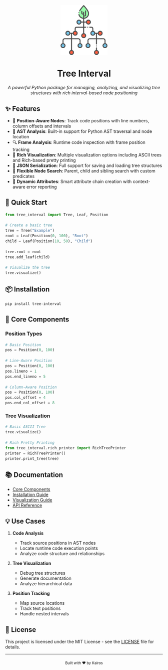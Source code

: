 
<div align="center">
  <img src="resources/icon_raster.png" alt="Tree Interval Logo" width="150"/>
  <h1>Tree Interval</h1>
  <p><em>A powerful Python package for managing, analyzing, and visualizing tree structures with rich interval-based node positioning</em></p>
  
  
</div>

## ✨ Features

- 📍 **Position-Aware Nodes**: Track code positions with line numbers, column offsets and intervals
- 🌲 **AST Analysis**: Built-in support for Python AST traversal and node location
- 🔍 **Frame Analysis**: Runtime code inspection with frame position tracking
- 🎨 **Rich Visualization**: Multiple visualization options including ASCII trees and Rich-based pretty printing
- 💾 **JSON Serialization**: Full support for saving and loading tree structures
- 🔎 **Flexible Node Search**: Parent, child and sibling search with custom predicates
- 🔮 **Dynamic Attributes**: Smart attribute chain creation with context-aware error reporting

## 🚀 Quick Start

```python
from tree_interval import Tree, Leaf, Position

# Create a basic tree
tree = Tree("Example")
root = Leaf(Position(0, 100), "Root")
child = Leaf(Position(10, 50), "Child")

tree.root = root
tree.add_leaf(child)

# Visualize the tree
tree.visualize()
```

## 📦 Installation

```bash
pip install tree-interval
```

## 🎯 Core Components

### Position Types
```python
# Basic Position
pos = Position(0, 100)

# Line-Aware Position
pos = Position(0, 100)
pos.lineno = 1
pos.end_lineno = 5

# Column-Aware Position
pos = Position(0, 100)
pos.col_offset = 4
pos.end_col_offset = 8
```

### Tree Visualization
```python
# Basic ASCII Tree
tree.visualize()

# Rich Pretty Printing
from tree_interval.rich_printer import RichTreePrinter
printer = RichTreePrinter()
printer.print_tree(tree)
```

## 📚 Documentation

- [Core Components](docs/wiki/Core-Components.md)
- [Installation Guide](docs/wiki/Installation.md)
- [Visualization Guide](docs/wiki/Visualization.md)
- [API Reference](docs/API_REFERENCE.md)

## 💡 Use Cases

1. **Code Analysis**
   - Track source positions in AST nodes
   - Locate runtime code execution points
   - Analyze code structure and relationships

2. **Tree Visualization** 
   - Debug tree structures
   - Generate documentation
   - Analyze hierarchical data

3. **Position Tracking**
   - Map source locations
   - Track text positions
   - Handle nested intervals

## 📝 License

This project is licensed under the MIT License - see the [LICENSE](LICENSE) file for details.

---

<div align="center">
  <sub>Built with ❤️ by Kairos</sub>
</div>
